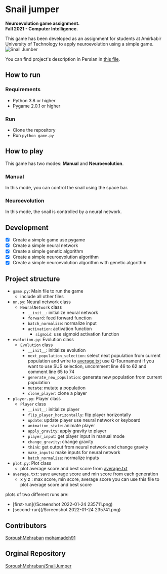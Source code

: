 # Snail jumper
**Neuroevolution game assignment.**  
**Fall 2021 - Computer Intelligence.**  

This game has been developed as an assignment for students at Amirkabir University of Technology to apply neuroevolution using a simple game.  
![Snail Jumber](SnailJumper.png)

You can find project's description in Persian in  [this file](/CI_NeuroevolutionGame.pdf).

## How to run

### Requirements

- Python 3.8 or higher
- Pygame 2.0.1 or higher

### Run

- Clone the repository
- Run `python game.py`

## How to play

This game has two modes: **Manual** and **Neuroevolution**.

### Manual

In this mode, you can control the snail using the space bar.

### Neuroevolution

In this mode, the snail is controlled by a neural network.

## Development

- [x] Create a simple game use pygame
- [x] Create a simple neural network
- [x] Create a simple genetic algorithm
- [x] Create a simple neuroevolution algorithm
- [x] Create a simple neuroevolution algorithm with genetic algorithm
## Project structure

- `game.py`: Main file to run the game
  - include all other files
- `nn.py`: Neural network class
    - `NeuralNetwork` class
        - `__init__`: initialize neural network
        - `forward`: feed forward function
        - `batch_normalize`: normalize input
        - `activation`: activation function
          - `sigmoid`: use sigmoid activation function
- `evolution.py`: Evolution class
    - `Evolution` class
        - `__init__`: initialize evolution
        - `next_population_selection`: select next population from current population and wrire to [average.txt](/average.txt) use Q-Tournament
        if you want to use SUS  selection, uncomment line 46 to 62 and comment line 65 to 74
        - `generate_new_population`: generate new population from current population
        - `mutate`: mutate a population
        - `clone_player`: clone a player
- `player.py`: Player class
    - `Player` class
        - `__init__`: initialize player
        - `flip_player_horizontally`: flip player horizontally
        - `update`: update player use neural network or keyboard
        - `animation_state`: animate player
        - `apply_gravity`: apply gravity to player
        - `player_input`: get player input in manual mode
        - `change_gravity`: change gravity 
        - `think`: get output from neural network and change gravity
        - `make_inputs`: make inputs for neural network
        - `batch_normalize`: normalize inputs
- `plot.py`: Plot class
    - plot average score and best score from [average.txt](/average.txt) 
- `average.txt`: save average score and min score from each generation
    - x y z : max score, min score, average score
you can use this file to plot average score and best score

plots of two different runs are:
- [first-run](/Screenshot 2022-01-24 235711.png)
- [second-run](/Screenshot 2022-01-24 235741.png)        


## Contributors
[SoroushMehraban](https://github.com/SoroushMehraban)
[mohamadch91](https://github.com/mohamadch91)

## Orginal Repository
[SoroushMehraban/SnailJumper](https://github.com/SoroushMehraban/SnailJumper)